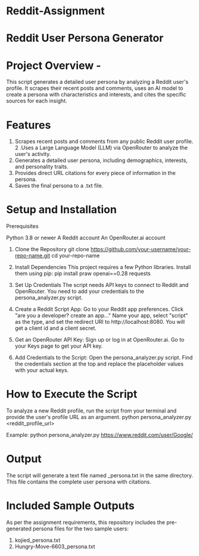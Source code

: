 # Reddit-Assignment

# Reddit User Persona Generator

# Project Overview - 
This script generates a detailed user persona by analyzing a Reddit user's profile. It scrapes their recent posts and comments, uses an AI model to create a persona with characteristics and interests, and cites the specific sources for each insight.

# Features
1. Scrapes recent posts and comments from any public Reddit user profile.
2 .Uses a Large Language Model (LLM) via OpenRouter to analyze the user's activity.
3. Generates a detailed user persona, including demographics, interests, and personality traits.
4. Provides direct URL citations for every piece of information in the persona.
5. Saves the final persona to a .txt file.
   
# Setup and Installation
Prerequisites

Python 3.8 or newer
A Reddit account
An OpenRouter.ai account

1. Clone the Repository
git clone https://github.com/your-username/your-repo-name.git
cd your-repo-name


2. Install Dependencies
This project requires a few Python libraries. Install them using pip:
pip install praw openai==0.28 requests


3. Set Up Credentials
The script needs API keys to connect to Reddit and OpenRouter. You need to add your credentials to the persona_analyzer.py script.

1. Create a Reddit Script App:
Go to your Reddit app preferences.
Click "are you a developer? create an app..."
Name your app, select "script" as the type, and set the redirect URI to http://localhost:8080.
You will get a client id and a client secret.

2. Get an OpenRouter API Key:
Sign up or log in at OpenRouter.ai.
Go to your Keys page to get your API key.

3. Add Credentials to the Script:
Open the persona_analyzer.py script.
Find the credentials section at the top and replace the placeholder values with your actual keys.

# How to Execute the Script
To analyze a new Reddit profile, run the script from your terminal and provide the user's profile URL as an argument.
python persona_analyzer.py <reddit_profile_url>


Example:
python persona_analyzer.py https://www.reddit.com/user/Google/


# Output
The script will generate a text file named <username>_persona.txt in the same directory. This file contains the complete user persona with citations.

# Included Sample Outputs
As per the assignment requirements, this repository includes the pre-generated persona files for the two sample users:
1. kojied_persona.txt
2. Hungry-Move-6603_persona.txt
